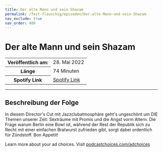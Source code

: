 ```yaml
---
title: Der alte Mann und sein Shazam
permalink: /fest-flauschig/episoden/Der-alte-Mann-und-sein-Shazam
nav_exclude: true
nav_order: 409
---
```


# Der alte Mann und sein Shazam
<table class="resp-table dcf-table dcf-table-responsive dcf-table-bordered dcf-table-striped dcf-w-100%">
                    <tbody>
                        <tr>
                            <th scope="row">Veröffentlich am:</th>
                            <td data-label="Veröffentlich am:">28. Mai 2022</td>
                        </tr>
                        <tr>
                            <th scope="row">Länge </th>
                            <td data-label="Länge ">74 Minuten</td>
                        </tr><tr>
                                <th scope="row">Spotify Link</th>
                                <td data-label="Spotify Link"><a href="https://open.spotify.com/episode/0onTdyICnwV8B27NTULhhh">Spotify Link</a></td>
                            </tr></tbody>
                </table>

***

## Beschreibung der Folge

<div>
<p>In diesem Director&#39;s Cut mit Jazzclubatmosphäre geht&#39;s ungeschönt um DIE Themen unserer Zeit: Sexträume mit Promis und die Angst vorm Altern. Die Frage warum Berlin eine Bowl ist, während der Rest der Republik sich zu Recht mit einer einfachen Bratwurst zufrieden gibt, sorgt dabei ordentlich für Zündstoff. Bon Appetit!</p><p> </p><p>Learn more about your ad choices. Visit <a href="https://podcastchoices.com/adchoices" rel="nofollow">podcastchoices.com/adchoices</a></p>  
</div>

